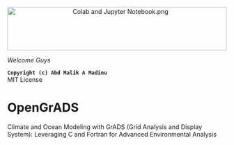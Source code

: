  <p align="center" style="margin-bottom: 1px;">
  <img src="Colab and Jupyter Notebook.png" alt="Colab and Jupyter Notebook.png" width="100%" style="max-height: 100px; object-fit: cover;"/>
 <p


# *Welcome Guys*
**``Copyright (c) Abd Malik A Madinu``**
<br /> MIT License

# **OpenGrADS**
Climate and Ocean Modeling with GrADS (Grid Analysis and Display System): Leveraging C and Fortran for Advanced Environmental Analysis

